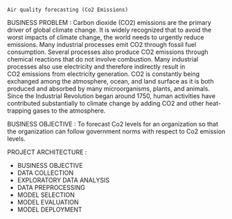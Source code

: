                                                                             Air quality forecasting (Co2 Emissions)
BUSINESS PROBLEM :
Carbon dioxide (CO2) emissions are the primary driver of global climate change. It is widely recognized that to avoid the worst impacts of climate change, the world needs to urgently reduce emissions.
Many industrial processes emit CO2 through fossil fuel consumption. Several processes also produce CO2 emissions through chemical reactions that do not involve combustion. Many industrial processes also use electricity and therefore indirectly result in CO2 emissions from electricity generation.
CO2 is constantly being exchanged among the atmosphere, ocean, and land surface as it is both produced and absorbed by many microorganisms, plants, and animals. Since the Industrial Revolution began around 1750, human activities have contributed substantially to climate change by adding CO2 and other heat-trapping gases to the atmosphere.

BUSINESS  OBJECTIVE : 
To forecast Co2 levels for an organization so that the organization can follow government norms with respect to Co2 emission levels.

PROJECT  ARCHITECTURE :
- BUSINESS OBJECTIVE
- DATA COLLECTION
- EXPLORATORY DATA ANALYSIS
- DATA PREPROCESSING
- MODEL SELECTION
- MODEL EVALUATION
- MODEL DEPLOYMENT

